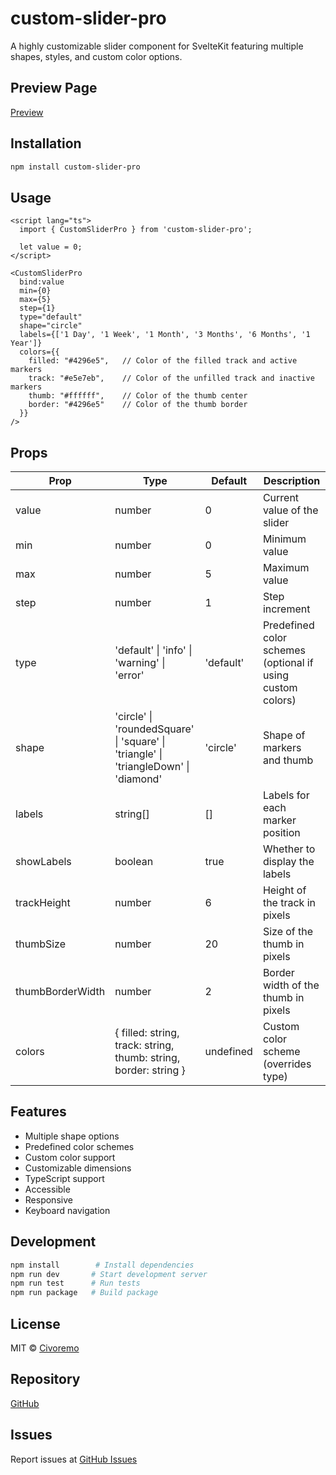 # custom-slider-pro

A highly customizable slider component for SvelteKit featuring multiple shapes, styles, and custom color options.

## Preview Page

[Preview](https://custom-slider-pro.netlify.app/)

## Installation

```bash
npm install custom-slider-pro
```

## Usage

```svelte
<script lang="ts">
  import { CustomSliderPro } from 'custom-slider-pro';

  let value = 0;
</script>

<CustomSliderPro
  bind:value
  min={0}
  max={5}
  step={1}
  type="default"
  shape="circle"
  labels={['1 Day', '1 Week', '1 Month', '3 Months', '6 Months', '1 Year']}
  colors={{
    filled: "#4296e5",   // Color of the filled track and active markers
    track: "#e5e7eb",    // Color of the unfilled track and inactive markers
    thumb: "#ffffff",    // Color of the thumb center
    border: "#4296e5"    // Color of the thumb border
  }}
/>
```

## Props

| Prop             | Type                                                                                 | Default   | Description                                      |
| ---------------- | ------------------------------------------------------------------------------------ | --------- | ------------------------------------------------ |
| value           | number                                                                               | 0         | Current value of the slider                      |
| min             | number                                                                               | 0         | Minimum value                                    |
| max             | number                                                                               | 5         | Maximum value                                    |
| step            | number                                                                               | 1         | Step increment                                   |
| type            | 'default' \| 'info' \| 'warning' \| 'error'                                          | 'default' | Predefined color schemes (optional if using custom colors) |
| shape           | 'circle' \| 'roundedSquare' \| 'square' \| 'triangle' \| 'triangleDown' \| 'diamond' | 'circle'  | Shape of markers and thumb                       |
| labels          | string[]                                                                             | []        | Labels for each marker position                  |
| showLabels      | boolean                                                                              | true      | Whether to display the labels                    |
| trackHeight     | number                                                                               | 6         | Height of the track in pixels                    |
| thumbSize       | number                                                                               | 20        | Size of the thumb in pixels                      |
| thumbBorderWidth| number                                                                               | 2         | Border width of the thumb in pixels              |
| colors          | { filled: string, track: string, thumb: string, border: string }                     | undefined | Custom color scheme (overrides type)             |

## Features

- Multiple shape options
- Predefined color schemes
- Custom color support
- Customizable dimensions
- TypeScript support
- Accessible
- Responsive
- Keyboard navigation

## Development

```bash
npm install        # Install dependencies
npm run dev       # Start development server
npm run test      # Run tests
npm run package   # Build package
```

## License

MIT © [Civoremo](https://github.com/Civoremo)

## Repository

[GitHub](https://github.com/Civoremo/custom-slider-pro)

## Issues

Report issues at [GitHub Issues](https://github.com/Civoremo/custom-slider-pro/issues)